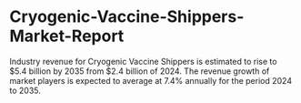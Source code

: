 # Cryogenic-Vaccine-Shippers-Market-Report
Industry revenue for Cryogenic Vaccine Shippers is estimated to rise to $5.4 billion by 2035 from $2.4 billion of 2024. The revenue growth of market players is expected to average at 7.4% annually for the period 2024 to 2035.
